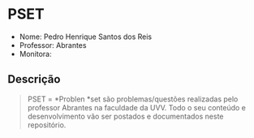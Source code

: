 # PSET

- Nome: Pedro Henrique Santos dos Reis
- Professor: Abrantes
- Monitora:

## Descrição

> PSET = *Problen *set são problemas/questões realizadas pelo professor Abrantes na faculdade da UVV. Todo o seu conteúdo e desenvolvimento vão ser postados e documentados neste repositório.
